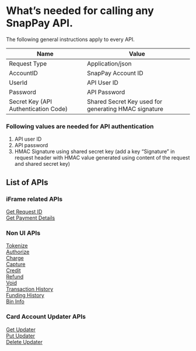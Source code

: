 # What’s needed for calling any SnapPay API.

The following general instructions apply to every API.

| Name                                 | Value                                                |
|--------------------------------------|------------------------------------------------------|
| Request Type                         | Application/json                                     |
| AccountID                            | SnapPay Account ID                                   |
| UserId                               | API User ID                                          |
| Password                             | API Password                                         |
| Secret Key (API Authentication Code) | Shared Secret Key used for generating HMAC signature |

### Following values are needed for API authentication

1.  API user ID
2.  API password
3.  HMAC Signature using shared secret key (add a key “Signature” in request header with HMAC value generated using content of the request and shared secret key)



## List of APIs  
  
### iFrame related APIs

[Get Request ID](../api/?type=post&path=/api/interop/GetRequestID)  
[Get Payment Details](../api/?type=post&path=/api/interop/GetPaymentDetails)

### Non UI APIs

[Tokenize](../api/?type=post&path=/api/interop/Tokenize)  
[Authorize](../api/?type=post&path=/api/interop/Authorize)  
[Charge](../api/?type=post&path=/api/interop/Charge)  
[Capture](../api/?type=post&path=/api/interop/Capture)  
[Credit](../api/?type=post&path=/api/interop/Credit)  
[Refund](../api/?type=post&path=/api/interop/Refund)  
[Void](../api/?type=post&path=/api/interop/Void)  
[Transaction History](../api/?type=post&path=/api/interop/TransactionHistory)  
[Funding History](../api/?type=post&path=/api/interop/FundingHistory)  
[Bin Info](../api/?type=post&path=/api/interop/binapi)  

### Card Account Updater APIs

[Get Updater](../api/?type=post&path=/AccountUpdater/GetUpdater)  
[Put Updater](../api/?type=post&path=/AccountUpdater/PutUpdater)  
[Delete Updater](../api/?type=post&path=/AccountUpdater/DeleteUpdater)  
